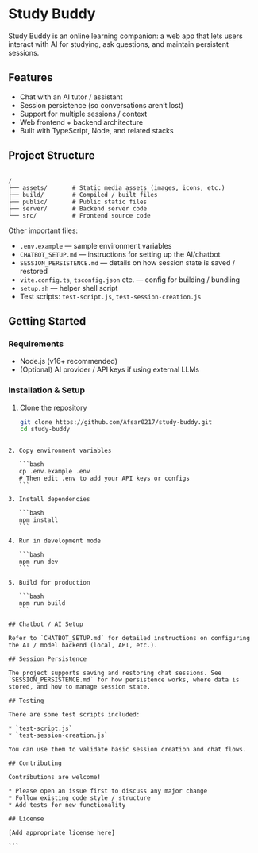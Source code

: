 
# Study Buddy

Study Buddy is an online learning companion: a web app that lets users interact with AI for studying, ask questions, and maintain persistent sessions.

## Features

- Chat with an AI tutor / assistant
- Session persistence (so conversations aren’t lost)
- Support for multiple sessions / context
- Web frontend + backend architecture
- Built with TypeScript, Node, and related stacks

## Project Structure

```

/
├── assets/       # Static media assets (images, icons, etc.)
├── build/        # Compiled / built files
├── public/       # Public static files
├── server/       # Backend server code
└── src/          # Frontend source code

````

Other important files:

- `.env.example` — sample environment variables
- `CHATBOT_SETUP.md` — instructions for setting up the AI/chatbot
- `SESSION_PERSISTENCE.md` — details on how session state is saved / restored
- `vite.config.ts`, `tsconfig.json` etc. — config for building / bundling
- `setup.sh` — helper shell script
- Test scripts: `test-script.js`, `test-session-creation.js`

## Getting Started

### Requirements

- Node.js (v16+ recommended)
- (Optional) AI provider / API keys if using external LLMs

### Installation & Setup

1. Clone the repository
   ```bash
   git clone https://github.com/Afsar0217/study-buddy.git
   cd study-buddy
````

2. Copy environment variables

   ```bash
   cp .env.example .env
   # Then edit .env to add your API keys or configs
   ```

3. Install dependencies

   ```bash
   npm install
   ```

4. Run in development mode

   ```bash
   npm run dev
   ```

5. Build for production

   ```bash
   npm run build
   ```

## Chatbot / AI Setup

Refer to `CHATBOT_SETUP.md` for detailed instructions on configuring the AI / model backend (local, API, etc.).

## Session Persistence

The project supports saving and restoring chat sessions. See `SESSION_PERSISTENCE.md` for how persistence works, where data is stored, and how to manage session state.

## Testing

There are some test scripts included:

* `test-script.js`
* `test-session-creation.js`

You can use them to validate basic session creation and chat flows.

## Contributing

Contributions are welcome!

* Please open an issue first to discuss any major change
* Follow existing code style / structure
* Add tests for new functionality

## License

[Add appropriate license here]

```

